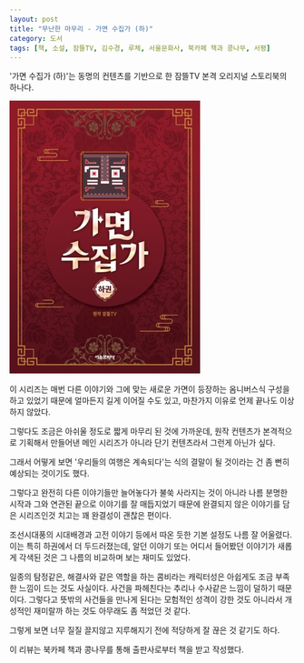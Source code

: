 ```yaml
---
layout: post
title: "무난한 마무리 - 가면 수집가 (하)"
category: 도서
tags: [책, 소설, 잠뜰TV, 김수경, 루체, 서울문화사, 북카페 책과 콩나무, 서평]
---
```


'가면 수집가 (하)'는
동명의 컨텐츠를 기반으로 한 잠뜰TV 본격 오리지널 스토리북의 하나다.

![표지](/images/book/sleepground-mask-collector-2-book.jpg)

이 시리즈는 매번 다른 이야기와 그에 맞는 새로운 가면이 등장하는 옴니버스식 구성을 하고 있었기 때문에
얼마든지 길게 이어질 수도 있고,
마찬가지 이유로 언제 끝나도 이상하지 않았다.

그렇다도 조금은 아쉬울 정도로 짧게 마무리 된 것에 가까운데,
원작 컨텐츠가 본격적으로 기획해서 만들어낸 메인 시리즈가 아니라
단기 컨텐츠라서 그런게 아닌가 싶다.

그래서 어떻게 보면 '우리들의 여행은 계속되다'는 식의 결말이 될 것이라는 건
좀 뻔히 예상되는 것이기도 했다.

그렇다고 완전히 다른 이야기들만 늘어놓다가 불쑥 사라지는 것이 아니라
나름 분명한 시작과 그와 연관된 끝으로 이야기를 잘 매듭지었기 때문에
완결되지 않은 이야기를 담은 시리즈인것 치고는
꽤 완결성이 괜찮은 편이다.

조선시대풍의 시대배경과
고전 이야기 등에서 따온 듯한 기본 설정도 나름 잘 어울렸다.
이는 특히 하권에서 더 두드러졌는데,
알던 이야기 또는 어디서 들어봤던 이야기가 새롭게 각색된 것은
그 나름의 비교하며 보는 재미도 있었다.

일종의 탐정같은, 해결사와 같은 역할을 하는 콤비라는 캐릭터성은
아쉽게도 조금 부족한 느낌이 드는 것도 사실이다.
사건을 파헤친다는 추리나 수사같은 느낌이 덜하기 때문이다.
그렇다고 뜻밖의 사건들을 만나게 된다는 모험적인 성격이 강한 것도 아니라서
개성적인 재미랄까 하는 것도 아무래도 좀 적었던 것 같다.

그렇게 보면 너무 질질 끌지않고 지루해지기 전에 적당하게 잘 끊은 것 같기도 하다.



<div class="im im-info">
이 리뷰는 북카페 책과 콩나무를 통해 출판사로부터 책을 받고 작성했다.
</div>
